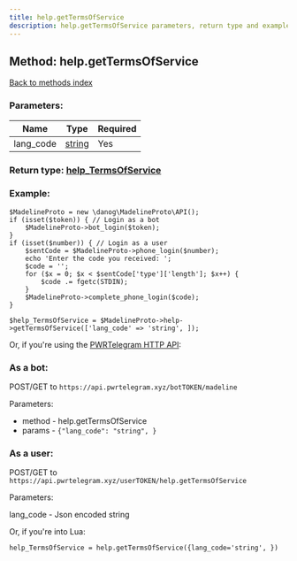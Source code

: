 ```yaml
---
title: help.getTermsOfService
description: help.getTermsOfService parameters, return type and example
---
```

## Method: help.getTermsOfService  
[Back to methods index](index.md)


### Parameters:

| Name     |    Type       | Required |
|----------|---------------|----------|
|lang\_code|[string](../types/string.md) | Yes|


### Return type: [help\_TermsOfService](../types/help_TermsOfService.md)

### Example:


```
$MadelineProto = new \danog\MadelineProto\API();
if (isset($token)) { // Login as a bot
    $MadelineProto->bot_login($token);
}
if (isset($number)) { // Login as a user
    $sentCode = $MadelineProto->phone_login($number);
    echo 'Enter the code you received: ';
    $code = '';
    for ($x = 0; $x < $sentCode['type']['length']; $x++) {
        $code .= fgetc(STDIN);
    }
    $MadelineProto->complete_phone_login($code);
}

$help_TermsOfService = $MadelineProto->help->getTermsOfService(['lang_code' => 'string', ]);
```

Or, if you're using the [PWRTelegram HTTP API](https://pwrtelegram.xyz):

### As a bot:

POST/GET to `https://api.pwrtelegram.xyz/botTOKEN/madeline`

Parameters:

* method - help.getTermsOfService
* params - `{"lang_code": "string", }`



### As a user:

POST/GET to `https://api.pwrtelegram.xyz/userTOKEN/help.getTermsOfService`

Parameters:

lang_code - Json encoded string



Or, if you're into Lua:

```
help_TermsOfService = help.getTermsOfService({lang_code='string', })
```

